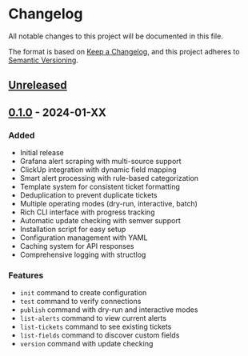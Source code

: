 # Changelog

All notable changes to this project will be documented in this file.

The format is based on [Keep a Changelog](https://keepachangelog.com/en/1.0.0/),
and this project adheres to [Semantic Versioning](https://semver.org/spec/v2.0.0.html).

## [Unreleased]

## [0.1.0] - 2024-01-XX

### Added
- Initial release
- Grafana alert scraping with multi-source support
- ClickUp integration with dynamic field mapping
- Smart alert processing with rule-based categorization
- Template system for consistent ticket formatting
- Deduplication to prevent duplicate tickets
- Multiple operating modes (dry-run, interactive, batch)
- Rich CLI interface with progress tracking
- Automatic update checking with semver support
- Installation script for easy setup
- Configuration management with YAML
- Caching system for API responses
- Comprehensive logging with structlog

### Features
- `init` command to create configuration
- `test` command to verify connections
- `publish` command with dry-run and interactive modes
- `list-alerts` command to view current alerts
- `list-tickets` command to see existing tickets
- `list-fields` command to discover custom fields
- `version` command with update checking

[Unreleased]: https://github.com/jStrider/grafana-publisher/compare/v0.1.0...HEAD
[0.1.0]: https://github.com/jStrider/grafana-publisher/releases/tag/v0.1.0